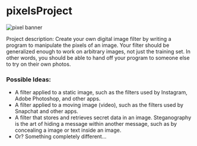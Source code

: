 # pixelsProject

![pixel banner](https://github.com/lizzybrooks/pixelsProject/blob/master/pixelspics/pixelbanner.png)

Project description: Create your own digital image filter by writing a program to manipulate the pixels of an image. Your filter should be generalized enough to work on arbitrary images, not just the training set. In other words, you should be able to hand off your program to someone else to try on their own photos.

### Possible Ideas:
* A filter applied to a static image, such as the filters used by Instagram, Adobe Photoshop, and other apps.
* A filter applied to a moving image (video), such as the filters used by Snapchat and other apps.
* A filter that stores and retrieves secret data in an image. Steganography is the art of hiding a message within another message, such as by concealing a image or text inside an image.
* Or? Something completely different... 



